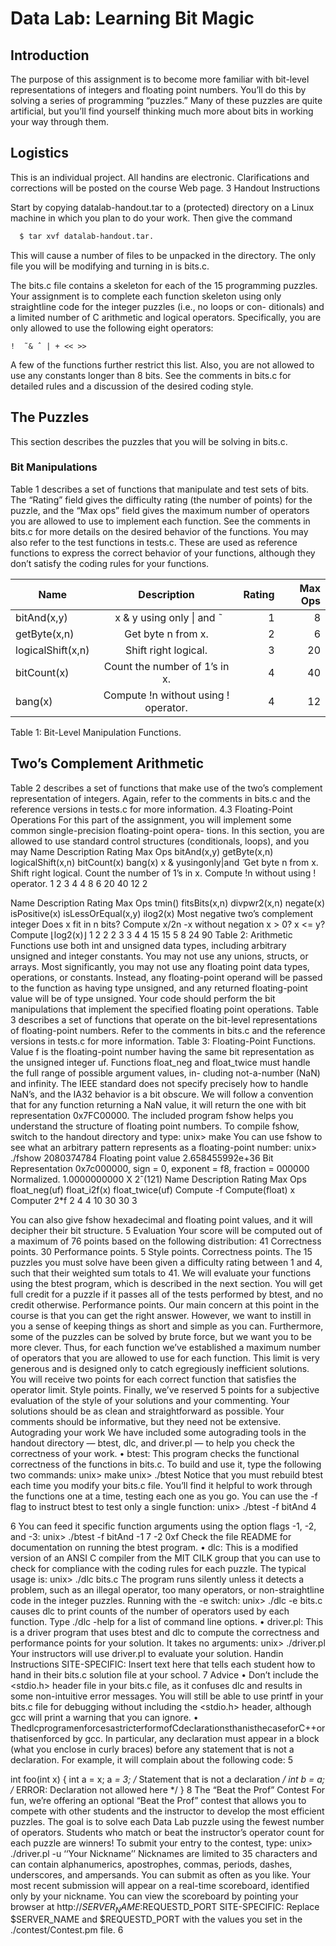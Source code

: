 # Data Lab: Learning Bit Magic

## Introduction

The purpose of this assignment is to become more familiar with bit-level representations of integers and floating point numbers. You’ll do this by solving a series of programming “puzzles.” Many of these puzzles are quite artificial, but you’ll find yourself thinking much more about bits in working your way through them.

## Logistics

This is an individual project. All handins are electronic. Clarifications and corrections will be posted on the course Web page.
3 Handout Instructions


Start by copying datalab-handout.tar to a (protected) directory on a Linux machine in which you plan to do your work. Then give the command

```bash
  $ tar xvf datalab-handout.tar.
```
This will cause a number of files to be unpacked in the directory. The only file you will be modifying and turning in is bits.c.

The bits.c file contains a skeleton for each of the 15 programming puzzles. Your assignment is to complete each function skeleton using only straightline code for the integer puzzles (i.e., no loops or con- ditionals) and a limited number of C arithmetic and logical operators. Specifically, you are only allowed to use the following eight operators:

```
!  ̃ & ˆ | + << >>
```

A few of the functions further restrict this list. Also, you are not allowed to use any constants longer than 8 bits. See the comments in bits.c for detailed rules and a discussion of the desired coding style.

## The Puzzles
This section describes the puzzles that you will be solving in bits.c.

### Bit Manipulations
Table 1 describes a set of functions that manipulate and test sets of bits. The “Rating” field gives the difficulty rating (the number of points) for the puzzle, and the “Max ops” field gives the maximum number of operators you are allowed to use to implement each function. See the comments in bits.c for more details on the desired behavior of the functions. You may also refer to the test functions in tests.c. These are used as reference functions to express the correct behavior of your functions, although they don’t satisfy the coding rules for your functions.


| Name        | Description           | Rating  | Max Ops |
| ------------- |:-------------:| -----:|-----:|
| bitAnd(x,y) | x & y using only &#124; and ̃|1 | 8|
| getByte(x,n) |Get byte n from x. | 2 | 6|
| logicalShift(x,n) | Shift right logical. | 3 |20|
| bitCount(x)| Count the number of 1’s in x. | 4|40|
| bang(x)| Compute !n without using ! operator. |4| 12|

Table 1: Bit-Level Manipulation Functions.

## Two’s Complement Arithmetic
Table 2 describes a set of functions that make use of the two’s complement representation of integers. Again, refer to the comments in bits.c and the reference versions in tests.c for more information.
4.3 Floating-Point Operations
For this part of the assignment, you will implement some common single-precision floating-point opera- tions. In this section, you are allowed to use standard control structures (conditionals, loops), and you may
   Name
Description
  Rating
 Max Ops
  bitAnd(x,y)
getByte(x,n)
logicalShift(x,n)
bitCount(x)
bang(x)
        x & yusingonly|and ̃
Get byte n from x.
Shift right logical.
Count the number of 1’s in x. Compute !n without using ! operator.
  1 2 3 4 4
         8
6 20 40 12
      2

   Name
Description
  Rating
 Max Ops
  tmin()
fitsBits(x,n)
divpwr2(x,n)
negate(x)
isPositive(x)
isLessOrEqual(x,y)
ilog2(x)
            Most negative two’s complement integer Does x fit in n bits?
Compute x/2n
-x without negation
x > 0?
x <= y? Compute ⌊log2(x)⌋
  1 2 2 2 3 3 4
             4 15 15 5 8 24 90
        Table 2: Arithmetic Functions
use both int and unsigned data types, including arbitrary unsigned and integer constants. You may not use any unions, structs, or arrays. Most significantly, you may not use any floating point data types, operations, or constants. Instead, any floating-point operand will be passed to the function as having type unsigned, and any returned floating-point value will be of type unsigned. Your code should perform the bit manipulations that implement the specified floating point operations.
Table 3 describes a set of functions that operate on the bit-level representations of floating-point numbers. Refer to the comments in bits.c and the reference versions in tests.c for more information.
Table 3: Floating-Point Functions. Value f is the floating-point number having the same bit representation as the unsigned integer uf.
Functions float_neg and float_twice must handle the full range of possible argument values, in- cluding not-a-number (NaN) and infinity. The IEEE standard does not specify precisely how to handle NaN’s, and the IA32 behavior is a bit obscure. We will follow a convention that for any function returning a NaN value, it will return the one with bit representation 0x7FC00000.
The included program fshow helps you understand the structure of floating point numbers. To compile fshow, switch to the handout directory and type:
unix> make
You can use fshow to see what an arbitrary pattern represents as a floating-point number:
  unix> ./fshow 2080374784
  Floating point value 2.658455992e+36
  Bit Representation 0x7c000000, sign = 0, exponent = f8, fraction = 000000
  Normalized.  1.0000000000 X 2ˆ(121)
   Name
Description
  Rating
 Max Ops
  float_neg(uf)
float_i2f(x)
float_twice(uf)
    Compute -f Compute(float) x Computer 2*f
  2 4 4
     10 30 30
    3

You can also give fshow hexadecimal and floating point values, and it will decipher their bit structure.
5 Evaluation
Your score will be computed out of a maximum of 76 points based on the following distribution:
41 Correctness points. 30 Performance points. 5 Style points.
Correctness points. The 15 puzzles you must solve have been given a difficulty rating between 1 and 4, such that their weighted sum totals to 41. We will evaluate your functions using the btest program, which is described in the next section. You will get full credit for a puzzle if it passes all of the tests performed by btest, and no credit otherwise.
Performance points. Our main concern at this point in the course is that you can get the right answer. However, we want to instill in you a sense of keeping things as short and simple as you can. Furthermore, some of the puzzles can be solved by brute force, but we want you to be more clever. Thus, for each function we’ve established a maximum number of operators that you are allowed to use for each function. This limit is very generous and is designed only to catch egregiously inefficient solutions. You will receive two points for each correct function that satisfies the operator limit.
Style points. Finally, we’ve reserved 5 points for a subjective evaluation of the style of your solutions and your commenting. Your solutions should be as clean and straightforward as possible. Your comments should be informative, but they need not be extensive.
Autograding your work
We have included some autograding tools in the handout directory — btest, dlc, and driver.pl — to help you check the correctness of your work.
• btest: This program checks the functional correctness of the functions in bits.c. To build and use it, type the following two commands:
      unix> make
      unix> ./btest
Notice that you must rebuild btest each time you modify your bits.c file.
You’ll find it helpful to work through the functions one at a time, testing each one as you go. You can
use the -f flag to instruct btest to test only a single function: unix> ./btest -f bitAnd
4

6
You can feed it specific function arguments using the option flags -1, -2, and -3: unix> ./btest -f bitAnd -1 7 -2 0xf
Check the file README for documentation on running the btest program.
• dlc: This is a modified version of an ANSI C compiler from the MIT CILK group that you can use
to check for compliance with the coding rules for each puzzle. The typical usage is:
    unix> ./dlc bits.c
The program runs silently unless it detects a problem, such as an illegal operator, too many operators, or non-straightline code in the integer puzzles. Running with the -e switch:
unix> ./dlc -e bits.c
causes dlc to print counts of the number of operators used by each function. Type ./dlc -help
for a list of command line options.
• driver.pl: This is a driver program that uses btest and dlc to compute the correctness and performance points for your solution. It takes no arguments:
unix> ./driver.pl
Your instructors will use driver.pl to evaluate your solution.
Handin Instructions
SITE-SPECIFIC: Insert text here that tells each student how to hand in their bits.c solution file at your school.
7 Advice
• Don’t include the <stdio.h> header file in your bits.c file, as it confuses dlc and results in some non-intuitive error messages. You will still be able to use printf in your bits.c file for debugging without including the <stdio.h> header, although gcc will print a warning that you can ignore.
• ThedlcprogramenforcesastricterformofCdeclarationsthanisthecaseforC++orthatisenforced by gcc. In particular, any declaration must appear in a block (what you enclose in curly braces) before any statement that is not a declaration. For example, it will complain about the following code:
5

int foo(int x)
      {
        int a = x;
        a *= 3;     /* Statement that is not a declaration */
        int b = a;  /* ERROR: Declaration not allowed here */
}
8 The “Beat the Prof” Contest
For fun, we’re offering an optional “Beat the Prof” contest that allows you to compete with other students and the instructor to develop the most efficient puzzles. The goal is to solve each Data Lab puzzle using the fewest number of operators. Students who match or beat the instructor’s operator count for each puzzle are winners!
To submit your entry to the contest, type:
    unix> ./driver.pl -u ‘‘Your Nickname’’
Nicknames are limited to 35 characters and can contain alphanumerics, apostrophes, commas, periods, dashes, underscores, and ampersands. You can submit as often as you like. Your most recent submission will appear on a real-time scoreboard, identified only by your nickname. You can view the scoreboard by pointing your browser at
http://$SERVER_NAME:$REQUESTD_PORT
SITE-SPECIFIC: Replace $SERVER_NAME and $REQUESTD_PORT with the values you
set in the ./contest/Contest.pm file.
6
